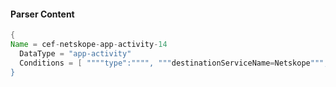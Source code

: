 #### Parser Content
```Java
{
Name = cef-netskope-app-activity-14
  DataType = "app-activity"
  Conditions = [ """"type":"""", """destinationServiceName=Netskope""", """"activity":"Invite"""" ]
}
```